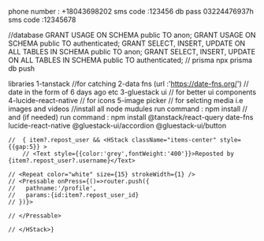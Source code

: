 phone number : +18043698202
sms code :123456
db pass 03224476937h
sms code :12345678


//database
GRANT USAGE ON SCHEMA public TO anon;
GRANT USAGE ON SCHEMA public TO authenticated;
GRANT SELECT, INSERT, UPDATE ON ALL TABLES IN SCHEMA public TO anon;
GRANT SELECT, INSERT, UPDATE ON ALL TABLES IN SCHEMA public TO authenticated;
// prisma
npx prisma db push



libraries
1-tanstack //for catching
2-data fns (url :'https://date-fns.org/') // date in the form of 6 days ago etc
3-gluestack ui // for better ui components
4-lucide-react-native // for icons
5-image picker // for selcting media i.e images and videos
//install all node mudules
run command :  npm install 
// and (if needed)
run command : npm install @tanstack/react-query date-fns lucide-react-native @gluestack-ui/accordion @gluestack-ui/button


    //  { item?.repost_user && <HStack className="items-center" style={{gap:5}} >
        // <Text style={{color:'grey',fontWeight:'400'}}>Reposted by {item?.repost_user?.username}</Text>

    // <Repeat color="white" size={15} strokeWidth={1} />
    // <Pressable onPress={()=>router.push({
    //   pathname:'/profile',
    //   params:{id:item?.repost_user_id}
    // })}>

    // </Pressable>
    
    // </HStack>}
